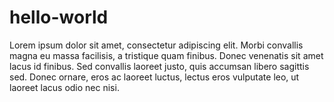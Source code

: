 # hello-world

Lorem ipsum dolor sit amet, consectetur adipiscing elit. Morbi convallis magna eu massa facilisis, a tristique quam finibus. Donec venenatis sit amet lacus id finibus. Sed convallis laoreet justo, quis accumsan libero sagittis sed. Donec ornare, eros ac laoreet luctus, lectus eros vulputate leo, ut laoreet lacus odio nec nisi.
